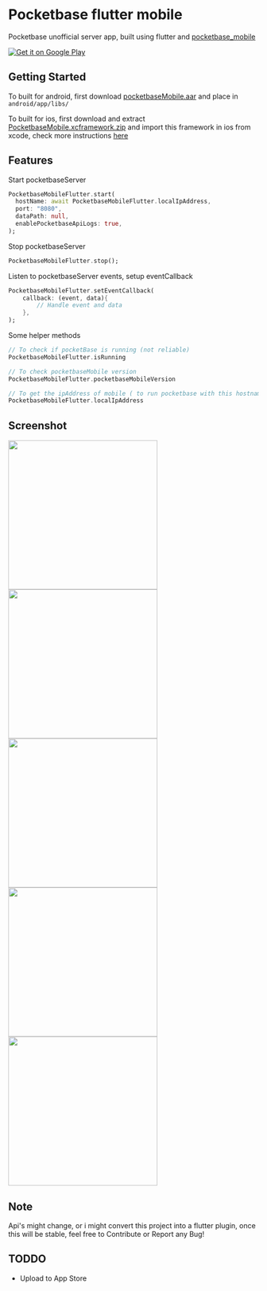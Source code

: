 # Pocketbase flutter mobile

Pocketbase unofficial server app, built using flutter and [pocketbase_mobile](https://github.com/rohitsangwan01/pocketbase_mobile)

<!-- ![Get it from iTunes](https://media.lisk.com/init/ios_app_store_a60c851728.png?auto=compress,format&fit=max&w=96&q=80)]()  -->
[![Get it on Google Play](https://media.lisk.com/init/google_store_912cd733ee.png?auto=compress,format&fit=max&w=96&q=80)](https://play.google.com/store/apps/details?id=com.pocketbase.mobile)

## Getting Started

To built for android, first download [pocketbaseMobile.aar](https://github.com/rohitsangwan01/pocketbase_mobile/blob/main/pocketbaseMobile.aar) and place in `android/app/libs/`

To built for ios, first download and extract [PocketbaseMobile.xcframework.zip](https://github.com/rohitsangwan01/pocketbase_mobile/blob/main/PocketbaseMobile.xcframework.zip) and import this framework in ios from xcode, check more instructions [here](https://github.com/rohitsangwan01/pocketbase_mobile/tree/main#native-ios-setup)

## Features

Start pocketbaseServer 

```dart
PocketbaseMobileFlutter.start(
  hostName: await PocketbaseMobileFlutter.localIpAddress,
  port: "8080",
  dataPath: null,
  enablePocketbaseApiLogs: true,
);
```

Stop pocketbaseServer

```dart
PocketbaseMobileFlutter.stop();
```

Listen to pocketbaseServer events, setup eventCallback

```dart
PocketbaseMobileFlutter.setEventCallback(
    callback: (event, data){
        // Handle event and data
    },
);
```

Some helper methods

```dart
// To check if pocketBase is running (not reliable)
PocketbaseMobileFlutter.isRunning

// To check pocketbaseMobile version
PocketbaseMobileFlutter.pocketbaseMobileVersion

// To get the ipAddress of mobile ( to run pocketbase with this hostname )
PocketbaseMobileFlutter.localIpAddress
```

## Screenshot


<img src="https://github.com/rohitsangwan01/pocketbase_server_flutter/assets/59526499/7d20a2a4-0df7-4f2a-90bf-2577289e0f7e" height="300">
<img src="https://github.com/rohitsangwan01/pocketbase_server_flutter/assets/59526499/370c007d-51c3-45a9-928c-1287c8def0d3" height="300">
<img src="https://github.com/rohitsangwan01/pocketbase_server_flutter/assets/59526499/657a6e4c-8431-4f49-b29d-a0f599524f6c" height="300">
<img src="https://github.com/rohitsangwan01/pocketbase_server_flutter/assets/59526499/4ecd5f1c-ae2b-4406-a10d-0d9ae3e9900e" height="300">
<img src="https://github.com/rohitsangwan01/pocketbase_server_flutter/assets/59526499/f58f7f5e-d3d0-4328-a8be-f5cf12e15cdb" height="300">


## Note

Api's might change, or i might convert this project into a flutter plugin, once this will be stable, feel free to Contribute or Report any Bug!

## TODDO

- Upload to App Store
